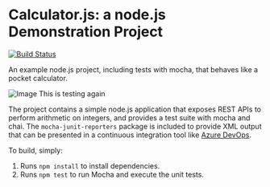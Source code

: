 Calculator.js: a node.js Demonstration Project
==============================================
[![Build Status](https://dev.azure.com/wesleywlrnazr400/Integrating%20External%20Source%20Control%20with%20Azure%20Pipelines/_apis/build/status/wesleyw-lrn-azr400.calculator?branchName=master)](https://dev.azure.com/wesleywlrnazr400/Integrating%20External%20Source%20Control%20with%20Azure%20Pipelines/_build/latest?definitionId=9&branchName=master)

An example node.js project, including tests with mocha, that behaves like
a pocket calculator.

![Image](https://dev.azure.com/wesleywlrnazr400/Integrating%20External%20Source%20Control%20with%20Azure%20Pipelines/_apis/build/status/wesleyw-lrn-azr400.calculator?branchName=master)
This is testing again

The project contains a simple node.js application that exposes REST APIs
to perform arithmetic on integers, and provides a test suite with mocha
and chai.  The `mocha-junit-reporters` package is included to provide XML
output that can be presented in a continuous integration tool like
[Azure DevOps](https://azure.com/devops).

To build, simply:

1. Runs `npm install` to install dependencies.
2. Runs `npm test` to run Mocha and execute the unit tests.


